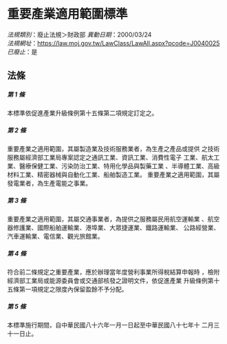 # 重要產業適用範圍標準

*法規類別*：廢止法規＞財政部
*異動日期*：2000/03/24  
*法規網址*：https://law.moj.gov.tw/LawClass/LawAll.aspx?pcode=J0040025
*已廢止*：是


## 法條
##### 第 1 條
本標準依促進產業升級條例第十五條第二項規定訂定之。

##### 第 2 條
重要產業之適用範圍，其屬製造業及技術服務業者，為生產之產品或提供
之技術服務屬經濟部工業局專案認定之通訊工業、資訊工業、消費性電子
工業、航太工業、醫療保健工業、污染防治工業、特用化學品與製藥工業
、半導體工業、高級材料工業、精密器械與自動化工業、船舶製造工業。
重要產業之適用範圍，其屬發電業者，為生產電能之事業。

##### 第 3 條
重要產業之適用範圍，其屬交通事業者，為提供之服務屬民用航空運輸業
、航空器修護業、國際船舶運輸業、港埠業、大眾捷運業、鐵路運輸業、
公路經營業、汽車運輸業、電信業、觀光旅館業。

##### 第 4 條
符合前二條規定之重要產業，應於辦理當年度營利事業所得稅結算申報時
，檢附經濟部工業局或能源委員會或交通部核發之證明文件，依促進產業
升級條例第十五條第一項規定之限度內保留盈餘不予分配。

##### 第 5 條
本標準施行期間，自中華民國八十六年一月一日起至中華民國八十七年十
二月三十一日止。


